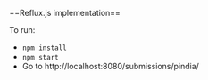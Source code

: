 ==Reflux.js implementation==

To run:

- `npm install`
- `npm start`
- Go to http://localhost:8080/submissions/pindia/